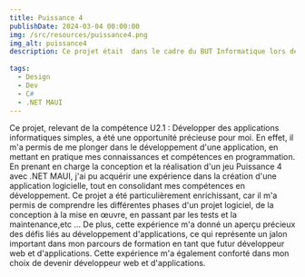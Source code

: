 ```yaml
---
title: Puissance 4
publishDate: 2024-03-04 00:00:00
img: /src/resources/puissance4.png
img_alt: puissance4
description: Ce projet était  dans le cadre du BUT Informatique lors de la SAE 2.01  Développement d'une application  
  
tags:
  - Design
  - Dev
  - C#
  - .NET MAUI
---
```


Ce projet, relevant de la compétence U2.1 : Développer des applications informatiques simples, a été une opportunité précieuse pour moi. En effet, il m'a permis de me plonger dans le développement d'une application, en mettant en pratique mes connaissances et compétences en programmation. En prenant en charge la conception et la réalisation d'un jeu Puissance 4 avec .NET MAUI, j'ai pu acquérir une expérience  dans la création d'une application logicielle, tout en consolidant mes compétences en développement. Ce projet a été particulièrement enrichissant, car il m'a permis de comprendre les différentes phases d'un projet logiciel, de la conception à la mise en œuvre, en passant par les tests et la maintenance,etc ... De plus, cette expérience m'a donné un aperçu précieux des défis liés au développement d'applications, ce qui représente un jalon important dans mon parcours de formation en tant que futur développeur web et d'applications. Cette expérience m'a également conforté dans mon choix de devenir développeur web et d'applications.






